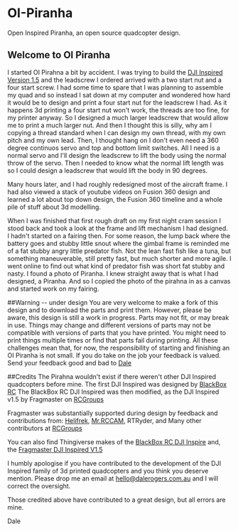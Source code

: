 # OI-Piranha
Open Inspired Piranha, an open source quadcopter design.

## Welcome to OI Piranha
I started OI Pirahna a bit by accident. I was trying to build the [DJI Inspired Version 1.5](http://www.rcgroups.com/forums/showthread.php?t=2399740) and the leadscrew I ordered arrived with a two start nut and a four start screw. I had some time to spare that I was planning to assemble my quad and so instead I sat down at my computer and wondered how hard it would be to design and print a four start nut for the leadscrew I had. As it happens 3d printing a four start nut won't work, the threads are too fine, for my printer anyway. So I designed a much larger leadscrew that would allow me to print a much larger nut. And then I thought this is silly, why am I copying a thread standard when I can design my own thread, with my own pitch and my own lead. Then, I thought hang on I don't even need a 360 degree continuos servo and top and bottom limit switches. All I need is a normal servo and I'll design the leadscrew to lift the body using the normal throw of the servo. Then I needed to know what the normal lift length was so I could design a leadscrew that would lift the body in 90 degrees. 

Many hours later, and I had roughly redesigned most of the aircraft frame. I had also viewed a stack of youtube videos on Fusion 360 design and learned a lot about top down design, the Fusion 360 timeline and a whole pile of stuff about 3d modelling.

When I was finished that first rough draft on my first night cram session I stood back and took a look at the frame and lift mechanism I had designed. I hadn't started on a fairing then. For some reason, the lump back where the battery goes and stubby little snout where the gimbal frame is reminded me of a fat stubby angry little predator fish. Not the lean fast fish like a tuna, but something maneuverable, still pretty fast, but much shorter and more agile. I went online to find out what kind of predator fish was short fat stubby and nasty. I found a photo of Piranha. I knew straight away that is what I had designed, a Piranha. And so I copied the photo of the pirahna in as a canvas and started work on my fairing.

##Warning -- under design
You are very welcome to make a fork of this design and to download the parts and print them. However, please be aware, this design is still a work in progress. Parts may not fit, or may break in use. Things may change and different versions of parts may not be compatible with versions of parts that you have printed. You might need to print things multiple times or find that parts fail during printing. All these challenges mean that, for now, the responsibility of starting and finishing an OI Piranha is not small. If you do take on the job your feedback is valued. Send your feedback good and bad to [Dale](mailto://hello@dalerogers.com.au)

##Credits
The Pirahna wouldn't exist if there weren't other DJI Inspired quadcopters before mine.
The first DJI Inspired was designed by [BlackBox RC](http://www.blackboxrc.co.uk/)
The BlackBox RC DJI Inspired was then modified, as the DJI Inspired v1.5 by Fragmaster on [RCGroups](http://www.rcgroups.com/forums/showthread.php?t=2399740)

Fragmaster was substantially supported during design by feedback and contributions from:
[Helifrek](http://www.rcgroups.com/forums/showthread.php?t=2330047),
[Mr.RCCAM](http://www.rc-cam.com/),
RTRyder, and
Many other contributors at [RCGroups](http://www.rcgroups.com/forums/showthread.php?t=2399740)

You can also find Thingiverse makes of the [BlackBox RC DJI Inspire](http://www.thingiverse.com/thing:593132) and, the [Fragmaster DJI Inspired V1.5](http://www.thingiverse.com/thing:909384)

I humbly apologise if you have contributed to the development of the DJI Inspired family of 3d printed quadcopters and you think you deserve mention. Please drop me an email at hello@dalerogers.com.au and I will correct the oversight. 

Those credited above have contributed to a great design, but all errors are mine.

Dale
